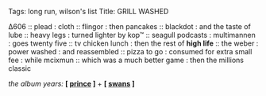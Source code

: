 Tags: long run, wilson's list
Title: GRILL WASHED
  
∆606 :: plead : cloth :: flingor : then pancakes :: blackdot : and the taste of lube :: heavy legs : turned lighter by kop™ :: seagull podcasts : multimannen : goes twenty five :: tv chicken lunch : then the rest of **high life** :: the weber : power washed : and reassembled :: pizza to go : consumed for extra small fee : while mcixmun :: which was a much better game : then the millions classic  
  
_the album years:_ **[ [prince](https://rateyourmusic.com/release/album/prince-and-the-revolution/purple-rain/) ]** + **[ [swans](https://rateyourmusic.com/release/album/swans/cop/) ]**  
